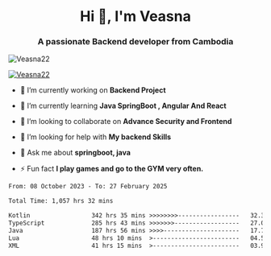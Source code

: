 <h1 align="center">Hi 👋, I'm Veasna</h1>
<h3 align="center">A passionate Backend developer from Cambodia</h3>

<p align="left"> <img src="https://komarev.com/ghpvc/?username=Veasna22&label=Profile%20views&color=0e75b6&style=flat" alt="Veasna22" /> </p>

<p align="left"> <a href="https://github.com/ryo-ma/github-profile-trophy"><img src="https://github-profile-trophy.vercel.app/?username=veasna22&theme=dracula" alt="Veasna22" /></a> </p>

- 🔭 I’m currently working on **Backend Project**

- 🌱 I’m currently learning **Java SpringBoot , Angular And React**

- 👯 I’m looking to collaborate on **Advance Security and Frontend**

- 🤝 I’m looking for help with **My backend Skills**

- 💬 Ask me about **springboot, java**

- ⚡ Fun fact **I play games and go to the GYM very often.**

<!--START_SECTION:waka-->

```txt
From: 08 October 2023 - To: 27 February 2025

Total Time: 1,057 hrs 32 mins

Kotlin                 342 hrs 35 mins >>>>>>>>-----------------   32.39 %
TypeScript             285 hrs 43 mins >>>>>>>------------------   27.02 %
Java                   187 hrs 56 mins >>>>---------------------   17.77 %
Lua                    48 hrs 10 mins  >------------------------   04.56 %
XML                    41 hrs 15 mins  >------------------------   03.90 %
```

<!--END_SECTION:waka-->
